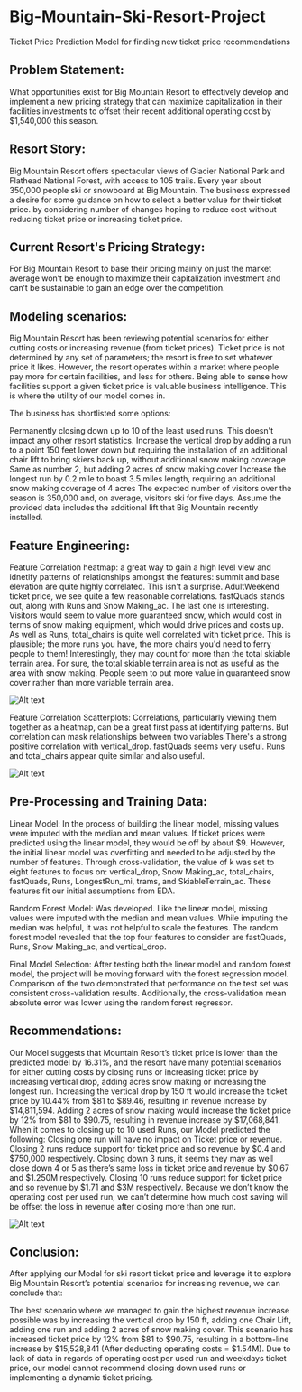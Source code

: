 # Big-Mountain-Ski-Resort-Project
Ticket Price Prediction Model for finding new ticket price recommendations 

## Problem Statement:
What opportunities exist for Big Mountain Resort to effectively develop and implement a new pricing strategy that can maximize capitalization in their facilities investments to offset their recent additional operating cost by $1,540,000 this season.

## Resort Story:
Big Mountain Resort offers spectacular views of Glacier National Park and Flathead National Forest, with access to 105 trails. Every year about 350,000 people ski or snowboard at Big Mountain. The business expressed a desire for some guidance on how to select a better value for their ticket price. by considering number of changes hoping to reduce cost without reducing ticket price or increasing ticket price.

## Current Resort's Pricing Strategy:
For Big Mountain Resort to base their pricing mainly on just the market average won’t be enough to maximize their capitalization investment and can’t be sustainable to gain an edge over the competition.

## Modeling scenarios:
Big Mountain Resort has been reviewing potential scenarios for either cutting costs or increasing revenue (from ticket prices). Ticket price is not determined by any set of parameters; the resort is free to set whatever price it likes. However, the resort operates within a market where people pay more for certain facilities, and less for others. Being able to sense how facilities support a given ticket price is valuable business intelligence. This is where the utility of our model comes in.

The business has shortlisted some options:

Permanently closing down up to 10 of the least used runs. This doesn't impact any other resort statistics.
Increase the vertical drop by adding a run to a point 150 feet lower down but requiring the installation of an additional chair lift to bring skiers back up, without additional snow making coverage
Same as number 2, but adding 2 acres of snow making cover
Increase the longest run by 0.2 mile to boast 3.5 miles length, requiring an additional snow making coverage of 4 acres
The expected number of visitors over the season is 350,000 and, on average, visitors ski for five days. Assume the provided data includes the additional lift that Big Mountain recently installed.

## Feature Engineering:
Feature Correlation heatmap: a great way to gain a high level view and idnetify patterns of relationships amongst the features:
summit and base elevation are quite highly correlated. This isn't a surprise.
AdultWeekend ticket price, we see quite a few reasonable correlations. fastQuads stands out, along with Runs and Snow Making_ac.
The last one is interesting. Visitors would seem to value more guaranteed snow, which would cost in terms of snow making equipment, which would drive prices and costs up.
As well as Runs, total_chairs is quite well correlated with ticket price. This is plausible; the more runs you have, the more chairs you'd need to ferry people to them! Interestingly, they may count for more than the total skiable terrain area. For sure, the total skiable terrain area is not as useful as the area with snow making. People seem to put more value in guaranteed snow cover rather than more variable terrain area.

![Alt text](https://github.com/nicholas-mai/Big_Mountain_Ski_Resort_Pricing_Model/blob/0499bf3d1058fbd2830168c42f1b7374bb1f6599/Imgaes/SkiPriceHeatMap.jpeg?raw=true "Title")


Feature Correlation Scatterplots: Correlations, particularly viewing them together as a heatmap, can be a great first pass at identifying patterns. But correlation can mask relationships between two variables
There's a strong positive correlation with vertical_drop.
fastQuads seems very useful. Runs and total_chairs appear quite similar and also useful.

![Alt text](https://github.com/nicholas-mai/Big_Mountain_Ski_Resort_Pricing_Model/blob/0499bf3d1058fbd2830168c42f1b7374bb1f6599/Imgaes/SkiScatterCorrelation.jpeg?raw=true "Title")

## Pre-Processing and Training Data:
Linear Model: In the process of building the linear model, missing values were imputed with the median and mean values. If ticket prices were predicted using the linear model, they would be off by about $9. However, the initial linear model was overfitting and needed to be adjusted by the number of features. Through cross-validation, the value of k was set to eight features to focus on: vertical_drop, Snow Making_ac, total_chairs, fastQuads, Runs, LongestRun_mi, trams, and SkiableTerrain_ac. These features fit our initial assumptions from EDA.

Random Forest Model: Was developed. Like the linear model, missing values were imputed with the median and mean values. While imputing the median was helpful, it was not helpful to scale the features. The random forest model revealed that the top four features to consider are fastQuads, Runs, Snow Making_ac, and vertical_drop.

Final Model Selection: After testing both the linear model and random forest model, the project will be moving forward with the forest regression model. Comparison of the two demonstrated that performance on the test set was consistent cross-validation results. Additionally, the cross-validation mean absolute error was lower using the random forest regressor.

## Recommendations:
Our Model suggests that Mountain Resort’s ticket price is lower than the predicted model by 16.31%, and the resort have many potential scenarios for either cutting costs by closing runs or increasing ticket price by increasing vertical drop, adding acres snow making or increasing the longest run.
Increasing the vertical drop by 150 ft would increase the ticket price by 10.44% from $81 to $89.46, resulting in revenue increase by $14,811,594.
Adding 2 acres of snow making would increase the ticket price by 12% from $81 to $90.75, resulting in revenue increase by $17,068,841.
When it comes to closing up to 10 used Runs, our Model predicted the following:
Closing one run will have no impact on Ticket price or revenue.
Closing 2 runs reduce support for ticket price and so revenue by $0.4 and $750,000 respectively.
Closing down 3 runs, it seems they may as well close down 4 or 5 as there’s same loss in ticket price and revenue by $0.67 and $1.250M respectively.
Closing 10 runs reduce support for ticket price and so revenue by $1.71 and $3M respectively.
Because we don’t know the operating cost per used run, we can’t determine how much cost saving will be offset the loss in revenue after closing more than one run.

![Alt text](https://github.com/nicholas-mai/Big_Mountain_Ski_Resort_Pricing_Model/blob/0499bf3d1058fbd2830168c42f1b7374bb1f6599/Imgaes/SkiModelResults.jpeg?raw=true "Title")

## Conclusion:
After applying our Model for ski resort ticket price and leverage it to explore Big Mountain Resort’s potential scenarios for increasing revenue, we can conclude that:

The best scenario where we managed to gain the highest revenue increase possible was by increasing the vertical drop by 150 ft, adding one Chair Lift, adding one run and adding 2 acres of snow making cover. This scenario has increased ticket price by 12% from $81 to $90.75, resulting in a bottom-line increase by $15,528,841 (After deducting operating costs = $1.54M).
Due to lack of data in regards of operating cost per used run and weekdays ticket price, our model cannot recommend closing down used runs or implementing a dynamic ticket pricing.
